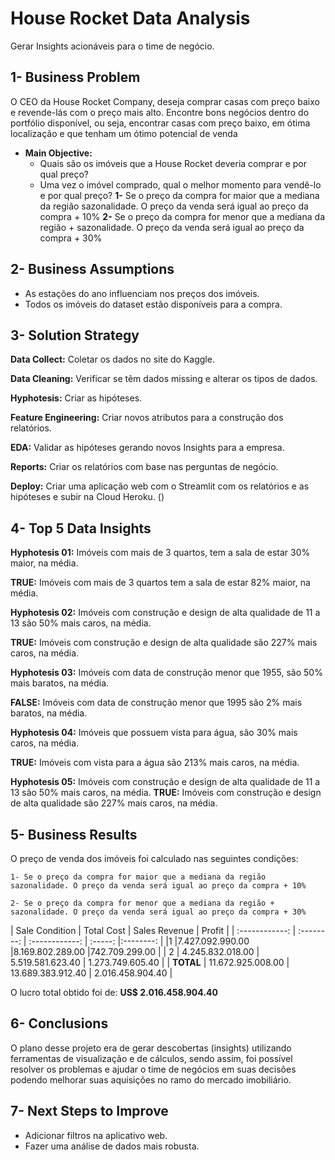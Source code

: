 # House Rocket Data Analysis
Gerar Insights acionáveis para o time de negócio.

## 1- Business Problem
O CEO da House Rocket Company, deseja comprar casas com preço baixo e revende-lás com o preço mais alto. Encontre bons negócios dentro do portfólio disponível, ou seja, encontrar casas com preço baixo, em ótima localização e que tenham um ótimo potencial de venda

* **Main Objective:**
    * Quais são os imóveis que a House Rocket deveria comprar e por qual preço?
    * Uma vez o imóvel comprado, qual o melhor momento para vendê-lo e por qual preço?
        **1-** Se o preço da compra for maior que a mediana da região sazonalidade. O preço da venda será igual ao preço da compra + 10%
        **2-** Se o preço da compra for menor que a mediana da região + sazonalidade. O preço da venda será igual ao preço da compra + 30%

## 2- Business Assumptions
* As estações do ano influenciam nos preços dos imóveis.
* Todos os imóveis do dataset estão disponíveis para a compra.

## 3- Solution Strategy
**Data Collect:** Coletar os dados no site do Kaggle.

**Data Cleaning:** Verificar se têm dados missing e alterar os tipos de dados.

**Hyphotesis:** Criar as hipóteses.

**Feature Engineering:** Criar novos atributos para a construção dos relatórios.

**EDA:** Validar as hipóteses gerando novos Insights para a empresa.

**Reports:** Criar os relatórios com base nas perguntas de negócio.

**Deploy:** Criar uma aplicação web com o Streamlit com os relatórios e as hipóteses e subir na Cloud Heroku. ()


## 4- Top 5 Data Insights

**Hyphotesis 01:** Imóveis com mais de 3 quartos, tem a sala de estar 30% maior, na média.

**TRUE:** Imóveis com mais de 3 quartos tem a sala de estar 82% maior, na média.

**Hyphotesis 02:** Imóveis com construção e design de alta qualidade de 11 a 13 são 50% mais caros, na média.

**TRUE:** Imóveis com construção e design de alta qualidade são 227% mais caros, na média.

**Hyphotesis 03:** Imóveis com data de construção menor que 1955, são 50% mais baratos, na média.

**FALSE:** Imóveis com data de construção menor que 1995 são 2% mais baratos, na média.

**Hyphotesis 04:** Imóveis que possuem vista para água, são 30% mais caros, na média.

**TRUE:** Imóveis com vista para a água são 213% mais caros, na média.

**Hyphotesis 05:** Imóveis com construção e design de alta qualidade de 11 a 13 são 50% mais caros, na média.
**TRUE:** Imóveis com construção e design de alta qualidade são 227% mais caros, na média.

## 5- Business Results
O preço de venda dos imóveis foi calculado nas seguintes condições:

    1- Se o preço da compra for maior que a mediana da região sazonalidade. O preço da venda será igual ao preço da compra + 10%
    
    2- Se o preço da compra for menor que a mediana da região + sazonalidade. O preço da venda será igual ao preço da compra + 30%


| Sale Condition | Total Cost | Sales Revenue  | Profit |
| :------------: | :--------: | :------------: | :-----: |:--------: |
|1               |7.427.092.990.00	 |8.169.802.289.00 |742.709.299.00 |
| 2              | 4.245.832.018.00 | 5.519.581.623.40 | 1.273.749.605.40 |
| **TOTAL**      | 11.672.925.008.00 | 13.689.383.912.40 | 2.016.458.904.40 |


O lucro total obtido foi de: **US$ 2.016.458.904.40**

## 6- Conclusions
O plano desse projeto era de gerar descobertas (insights) utilizando ferramentas de visualização e de cálculos, sendo assim, foi possível resolver os problemas e ajudar o time de negócios em suas decisões podendo melhorar suas aquisições no ramo do mercado imobiliário.

## 7- Next Steps to Improve
* Adicionar filtros na aplicativo web.
* Fazer uma análise de dados mais robusta.
